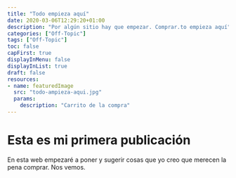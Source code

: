 ```yaml
---
title: "Todo empieza aquí"
date: 2020-03-06T12:29:20+01:00
description: "Por algún sitio hay que empezar. Comprar.to empieza aquí"
categories: ["Off-Topic"]
tags: ["Off-Topic"]
toc: false
capFirst: true
displayInMenu: false
displayInList: true
draft: false
resources:
- name: featuredImage
  src: "todo-ampieza-aqui.jpg"
  params:
    description: "Carrito de la compra"
---
```

# Esta es mi primera publicación

En esta web empezaré a poner y sugerir cosas que yo creo que merecen la pena comprar. Nos vemos.
